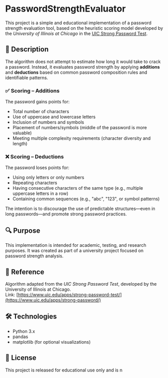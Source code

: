 # PasswordStrengthEvaluator

This project is a simple and educational implementation of a password strength evaluation tool, based on the heuristic scoring model developed by the *University of Illinois at Chicago* in the [UIC Strong Password Test](https://www.uic.edu/apps/strong-password/).

## 📌 Description

The algorithm does not attempt to estimate how long it would take to crack a password. Instead, it evaluates password strength by applying **additions** and **deductions** based on common password composition rules and identifiable patterns.

### ✅ Scoring – Additions

The password gains points for:

- Total number of characters
- Use of uppercase and lowercase letters
- Inclusion of numbers and symbols
- Placement of numbers/symbols (middle of the password is more valuable)
- Meeting multiple complexity requirements (character diversity and length)

### ❌ Scoring – Deductions

The password loses points for:

- Using only letters or only numbers
- Repeating characters
- Having consecutive characters of the same type (e.g., multiple uppercase letters in a row)
- Containing common sequences (e.g., "abc", "123", or symbol patterns)

The intention is to discourage the use of predictable structures—even in long passwords—and promote strong password practices.

## 🔍 Purpose

This implementation is intended for academic, testing, and research purposes. It was created as part of a university project focused on password strength analysis.

## 🧠 Reference

Algorithm adapted from the *UIC Strong Password Test*, developed by the University of Illinois at Chicago.  
Link: [https://www.uic.edu/apps/strong-password-test/](https://www.uic.edu/apps/strong-password/)
## 🛠️ Technologies

- Python 3.x
- pandas
- matplotlib (for optional visualizations)

## 📄 License

This project is released for educational use only and is n
